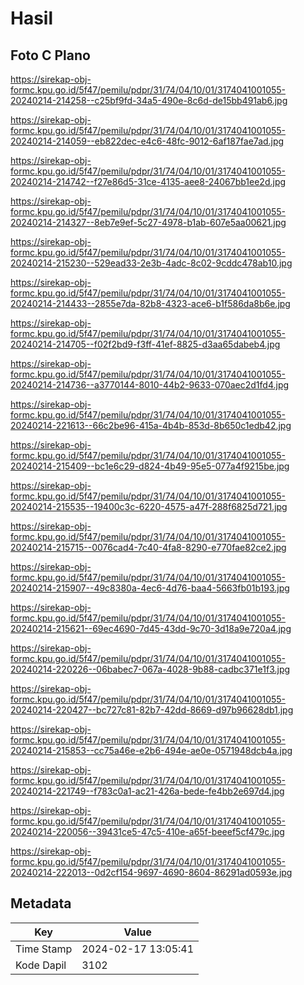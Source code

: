 # Hasil

## Foto C Plano

https://sirekap-obj-formc.kpu.go.id/5f47/pemilu/pdpr/31/74/04/10/01/3174041001055-20240214-214258--c25bf9fd-34a5-490e-8c6d-de15bb491ab6.jpg

https://sirekap-obj-formc.kpu.go.id/5f47/pemilu/pdpr/31/74/04/10/01/3174041001055-20240214-214059--eb822dec-e4c6-48fc-9012-6af187fae7ad.jpg

https://sirekap-obj-formc.kpu.go.id/5f47/pemilu/pdpr/31/74/04/10/01/3174041001055-20240214-214742--f27e86d5-31ce-4135-aee8-24067bb1ee2d.jpg

https://sirekap-obj-formc.kpu.go.id/5f47/pemilu/pdpr/31/74/04/10/01/3174041001055-20240214-214327--8eb7e9ef-5c27-4978-b1ab-607e5aa00621.jpg

https://sirekap-obj-formc.kpu.go.id/5f47/pemilu/pdpr/31/74/04/10/01/3174041001055-20240214-215230--529ead33-2e3b-4adc-8c02-9cddc478ab10.jpg

https://sirekap-obj-formc.kpu.go.id/5f47/pemilu/pdpr/31/74/04/10/01/3174041001055-20240214-214433--2855e7da-82b8-4323-ace6-b1f586da8b6e.jpg

https://sirekap-obj-formc.kpu.go.id/5f47/pemilu/pdpr/31/74/04/10/01/3174041001055-20240214-214705--f02f2bd9-f3ff-41ef-8825-d3aa65dabeb4.jpg

https://sirekap-obj-formc.kpu.go.id/5f47/pemilu/pdpr/31/74/04/10/01/3174041001055-20240214-214736--a3770144-8010-44b2-9633-070aec2d1fd4.jpg

https://sirekap-obj-formc.kpu.go.id/5f47/pemilu/pdpr/31/74/04/10/01/3174041001055-20240214-221613--66c2be96-415a-4b4b-853d-8b650c1edb42.jpg

https://sirekap-obj-formc.kpu.go.id/5f47/pemilu/pdpr/31/74/04/10/01/3174041001055-20240214-215409--bc1e6c29-d824-4b49-95e5-077a4f9215be.jpg

https://sirekap-obj-formc.kpu.go.id/5f47/pemilu/pdpr/31/74/04/10/01/3174041001055-20240214-215535--19400c3c-6220-4575-a47f-288f6825d721.jpg

https://sirekap-obj-formc.kpu.go.id/5f47/pemilu/pdpr/31/74/04/10/01/3174041001055-20240214-215715--0076cad4-7c40-4fa8-8290-e770fae82ce2.jpg

https://sirekap-obj-formc.kpu.go.id/5f47/pemilu/pdpr/31/74/04/10/01/3174041001055-20240214-215907--49c8380a-4ec6-4d76-baa4-5663fb01b193.jpg

https://sirekap-obj-formc.kpu.go.id/5f47/pemilu/pdpr/31/74/04/10/01/3174041001055-20240214-215621--69ec4690-7d45-43dd-9c70-3d18a9e720a4.jpg

https://sirekap-obj-formc.kpu.go.id/5f47/pemilu/pdpr/31/74/04/10/01/3174041001055-20240214-220226--06babec7-067a-4028-9b88-cadbc371e1f3.jpg

https://sirekap-obj-formc.kpu.go.id/5f47/pemilu/pdpr/31/74/04/10/01/3174041001055-20240214-220427--bc727c81-82b7-42dd-8669-d97b96628db1.jpg

https://sirekap-obj-formc.kpu.go.id/5f47/pemilu/pdpr/31/74/04/10/01/3174041001055-20240214-215853--cc75a46e-e2b6-494e-ae0e-0571948dcb4a.jpg

https://sirekap-obj-formc.kpu.go.id/5f47/pemilu/pdpr/31/74/04/10/01/3174041001055-20240214-221749--f783c0a1-ac21-426a-bede-fe4bb2e697d4.jpg

https://sirekap-obj-formc.kpu.go.id/5f47/pemilu/pdpr/31/74/04/10/01/3174041001055-20240214-220056--39431ce5-47c5-410e-a65f-beeef5cf479c.jpg

https://sirekap-obj-formc.kpu.go.id/5f47/pemilu/pdpr/31/74/04/10/01/3174041001055-20240214-222013--0d2cf154-9697-4690-8604-86291ad0593e.jpg


## Metadata

| Key        | Value               |
| ---------- | ------------------- |
| Time Stamp | 2024-02-17 13:05:41 |
| Kode Dapil | 3102                |



